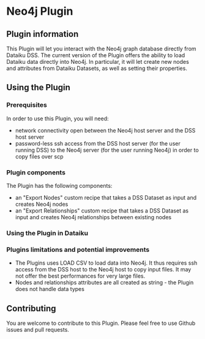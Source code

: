 # Neo4j Plugin


## Plugin information

This Plugin will let you interact with the Neo4j graph database directly from Dataiku DSS. 
The current version of the Plugin offers the ability to load Dataiku data directly into Neo4j. In particular, it will let create new nodes and attributes from Dataiku Datasets, as well as setting their properties. 

## Using the Plugin

### Prerequisites
In order to use this Plugin, you will need:

* network connectivity open between the Neo4j host server and the DSS host server 
* password-less ssh access from the DSS host server (for the user running DSS) to the Neo4j server (for the user running Neo4j) in order to copy files over scp 

### Plugin components
The Plugin has the following components:

* an "Export Nodes" custom recipe that takes a DSS Dataset as input and creates Neo4j nodes
* an "Export Relationships" custom recipe that takes a DSS Dataset as input and creates Neo4j relationships between existing nodes

### Using the Plugin in Dataiku

### Plugins limitations and potential improvements

* The Plugins uses LOAD CSV to load data into Neo4j. It thus requires ssh access from the DSS host to the Neo4j host to copy input files. It may not offer the best performances for very large files.
* Nodes and relationships attributes are all created as string - the Plugin does not handle data types


## Contributing
You are welcome to contribute to this Plugin. Please feel free to use Github issues and pull requests.